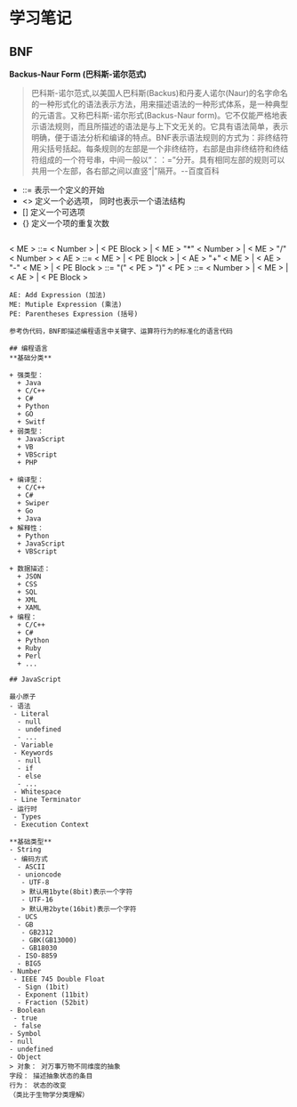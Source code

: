 # 学习笔记

## BNF
**Backus-Naur Form (巴科斯-诺尔范式)**
>巴科斯-诺尔范式,以美国人巴科斯(Backus)和丹麦人诺尔(Naur)的名字命名的一种形式化的语法表示方法，用来描述语法的一种形式体系，是一种典型的元语言。又称巴科斯-诺尔形式(Backus-Naur form)。它不仅能严格地表示语法规则，而且所描述的语法是与上下文无关的。它具有语法简单，表示明确，便于语法分析和编译的特点。BNF表示语法规则的方式为：非终结符用尖括号括起。每条规则的左部是一个非终结符，右部是由非终结符和终结符组成的一个符号串，中间一般以“：：=”分开。具有相同左部的规则可以共用一个左部，各右部之间以直竖“|”隔开。--百度百科

+ ::= 表示一个定义的开始
+ <> 定义一个必选项， 同时也表示一个语法结构
+ [] 定义一个可选项
+ {} 定义一个项的重复次数

>```
< ME > ::= < Number > | < PE Block > | < ME > "*" < Number > | < ME > "/" < Number >
< AE > ::= < ME > | < PE Block > | < AE > "+" < ME > | < AE > "-" < ME > |
< PE Block > ::= "(" < PE > ")"
< PE > ::= < Number > | < ME > | < AE > | < PE Block >
```
AE: Add Expression (加法)
ME: Mutiple Expression (乘法)
PE: Parentheses Expression (括号)

参考伪代码，BNF即描述编程语言中关键字、运算符行为的标准化的语言代码

## 编程语言
**基础分类**

+ 强类型：
  + Java
  + C/C++
  + C#
  + Python
  + GO
  + Switf
+ 弱类型：
  + JavaScript
  + VB
  + VBScript
  + PHP

+ 编译型：
  + C/C++
  + C#
  + Swiper
  + Go
  + Java
+ 解释性：
  + Python
  + JavaScript
  + VBScript

+ 数据描述：
  + JSON
  + CSS
  + SQL
  + XML
  + XAML
+ 编程：
  + C/C++
  + C#
  + Python
  + Ruby
  + Perl
  + ...

## JavaScript

最小原子
- 语法
 - Literal
  - null
  - undefined
  - ...
 - Variable
 - Keywords
  - null
  - if
  - else
  - ...
 - Whitespace
 - Line Terminator
- 运行时
 - Types
 - Execution Context

**基础类型**
- String
 - 编码方式
  - ASCII
  - unioncode
   - UTF-8
   > 默认用1byte(8bit)表示一个字符
   - UTF-16
   > 默认用2byte(16bit)表示一个字符
  - UCS
  - GB
   - GB2312
   - GBK(GB13000)
   - GB18030
  - ISO-8859
  - BIG5
- Number
 - IEEE 745 Double Float
  - Sign (1bit)
  - Exponent (11bit)
  - Fraction (52bit)
- Boolean
 - true
 - false
- Symbol
- null
- undefined
- Object
> 对象： 对万事万物不同维度的抽象
字段： 描述抽象状态的条目
行为： 状态的改变
（类比于生物学分类理解）